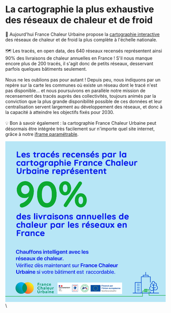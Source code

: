 # La cartographie la plus exhaustive des réseaux de chaleur et de froid

📢 Aujourd'hui France Chaleur Urbaine propose la [cartographie interactive](https://france-chaleur-urbaine.beta.gouv.fr/carte) des réseaux de chaleur et de froid la plus complète à l'échelle nationale.\
\
🗺 Les tracés, en open data, des 640 réseaux recensés représentent ainsi 90% des livraisons de chaleur annuelles en France ! S'il nous manque encore plus de 200 tracés, il s'agit donc de petits réseaux, desservant parfois quelques bâtiments seulement.\
\
Nous ne les oublions pas pour autant ! Depuis peu, nous indiquons par un repère sur la carte les communes où existe un réseau dont le tracé n'est pas disponible... et nous poursuivons en parallèle notre mission de recensement des tracés auprès des collectivités, toujours animés par la conviction que la plus grande disponibilité possible de ces données et leur centralisation servent largement au développement des réseaux, et donc à la capacité à atteindre les objectifs fixés pour 2030.\
\
💡 Bon à savoir également : la cartographie France Chaleur Urbaine peut désormais être intégrée très facilement sur n'importe quel site internet, grâce à notre [iframe paramétrable](https://france-chaleur-urbaine.beta.gouv.fr/collectivites-et-exploitants#iframe-carte).

![](<.gitbook/assets/chaleur90 (1).jpg>)\
